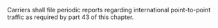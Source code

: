 Carriers shall file periodic reports regarding international point-to-point traffic as required by part 43 of this chapter.

